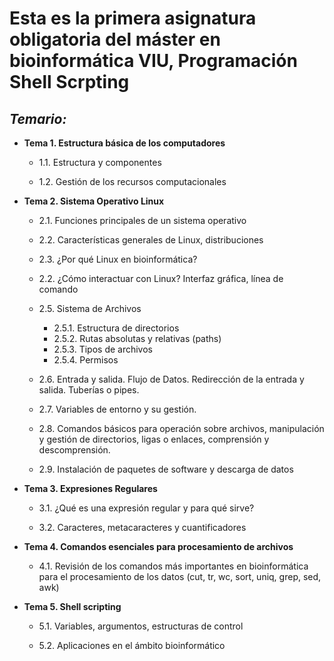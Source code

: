 # Esta es la primera asignatura obligatoria del máster en bioinformática VIU, Programación Shell Scrpting

## ***Temario:***

* **Tema 1. Estructura básica de los computadores**

    * 1.1. Estructura y componentes

    * 1.2. Gestión de los recursos computacionales

* **Tema 2. Sistema Operativo Linux**

    * 2.1. Funciones principales de un sistema operativo

    * 2.2. Características generales de Linux, distribuciones

    * 2.3. ¿Por qué Linux en bioinformática?

    * 2.2. ¿Cómo interactuar con Linux? Interfaz gráfica, línea de comando

    * 2.5. Sistema de Archivos
        * 2.5.1. Estructura de directorios
        * 2.5.2. Rutas absolutas y relativas (paths)
        * 2.5.3. Tipos de archivos
        * 2.5.4. Permisos

    * 2.6. Entrada y salida. Flujo de Datos. Redirección de la entrada y salida. Tuberías o pipes.

    * 2.7. Variables de entorno y su gestión.

    * 2.8. Comandos básicos para operación sobre archivos, manipulación y gestión de directorios, ligas o enlaces, comprensión y descomprensión.

     * 2.9. Instalación de paquetes de software y descarga de datos 

* **Tema 3. Expresiones Regulares**

    * 3.1. ¿Qué es una expresión regular y para qué sirve?

    * 3.2. Caracteres, metacaracteres y cuantificadores

* **Tema 4. Comandos esenciales para procesamiento de archivos**

    * 4.1. Revisión de los comandos más importantes en bioinformática para el procesamiento de los datos (cut, tr, wc, sort, uniq, grep, sed, awk)

* **Tema 5. Shell scripting**

    * 5.1. Variables, argumentos, estructuras de control
    
    * 5.2. Aplicaciones en el ámbito bioinformático



